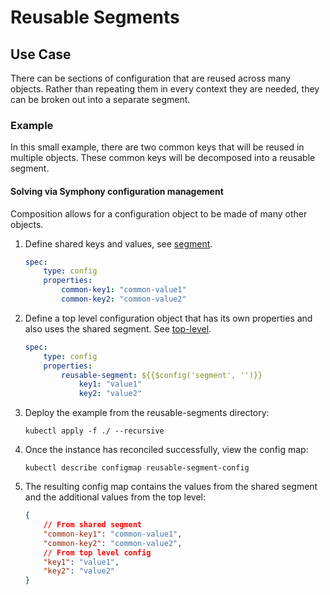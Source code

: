# Reusable Segments

## Use Case

There can be sections of configuration that are reused across many objects. Rather than repeating them in every context they are needed, they can be broken out into a separate segment.

### Example

In this small example, there are two common keys that will be reused in multiple objects.  These common keys will be decomposed into a reusable segment.

#### Solving via Symphony configuration management

Composition allows for a configuration object to be made of many other objects.

1. Define shared keys and values, see [segment](./catalogs/segment.yml).

    ```yml
    spec:
        type: config
        properties:
            common-key1: "common-value1"
            common-key2: "common-value2"
    ```

1. Define a top level configuration object that has its own properties and also uses the shared segment.  See [top-level](./catalogs/top-level.yml).

    ```yml
    spec:
        type: config
        properties:
            reusable-segment: ${{$config('segment', '')}}
                key1: "value1"
                key2: "value2"
    ```

1. Deploy the example from the reusable-segments directory:

    `kubectl apply -f ./ --recursive`
1. Once the instance has reconciled successfully, view the config map:

    `kubectl describe configmap reusable-segment-config`
1. The resulting config map contains the values from the shared segment and the additional values from the top level:

    ```json
    {
        // From shared segment
        "common-key1": "common-value1",
        "common-key2": "common-value2",
        // From top level config
        "key1": "value1",
        "key2": "value2"
    }
    ```
